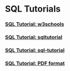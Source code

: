 # SQL Tutorials

### [SQL Tutorial: w3schools](https://www.w3schools.com/sql/)

### [SQL Tutorial: sqltutorial](https://www.sqltutorial.org)

### [SQL Tutorial: sql-tutorial](https://mode.com/sql-tutorial/)

### [SQL Tutorial: PDF format](https://www.hcoe.edu.np/uploads/attachments/r96oytechsacgzi4.pdf)